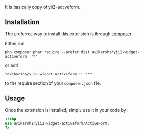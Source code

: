 It is basically copy of yii2-activeform.


Installation
------------

The preferred way to install this extension is through [composer](http://getcomposer.org/download/).

Either run

```
php composer.phar require --prefer-dist avikarsha/yii2-widget-activeform  "*"
```

or add

```
"avikarsha/yii2-widget-activeform ": "*"
```

to the require section of your `composer.json` file.


Usage
-----

Once the extension is installed, simply use it in your code by  :

```php
<?php 
use avikarsha/yii2-widget-activeform/ActiveForm;
?>
```
